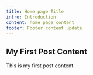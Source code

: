```yaml
---
title: Home page Title
intro: Introduction
content: home page content
footer: Footer content update
---
```


## My First Post Content

This is my first post content.
